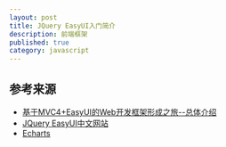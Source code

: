 ```yaml
---
layout: post
title: JQuery EasyUI入门简介
description: 前端框架
published: true
category: javascript
---
```


























## 参考来源


* [基于MVC4+EasyUI的Web开发框架形成之旅--总体介绍][基于MVC4+EasyUI的Web开发框架形成之旅--总体介绍]
* [JQuery EasyUI中文网站][JQuery EasyUI中文网站]
* [Echarts][Echarts]












[NingG]:    http://ningg.github.com  "NingG"
[基于MVC4+EasyUI的Web开发框架形成之旅--总体介绍]:	http://www.cnblogs.com/wuhuacong/p/3281103.html
[JQuery EasyUI中文网站]:							http://www.jeasyui.net/
[Echarts]:											http://echarts.baidu.com/
[Highcharts]:										http://www.hcharts.cn







